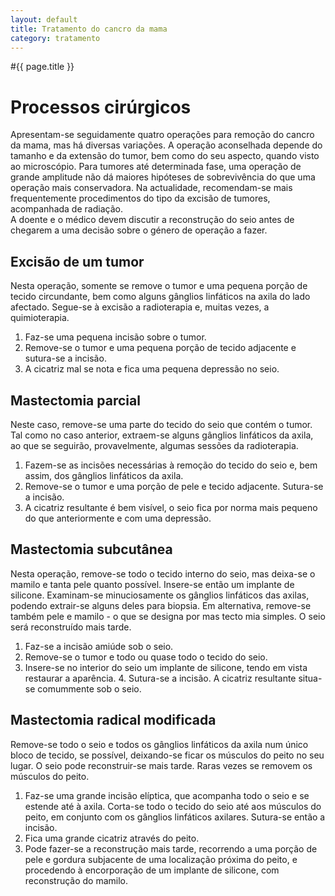 ```yaml
---
layout: default
title: Tratamento do cancro da mama
category: tratamento
---
```


#{{ page.title }}

<h1>Processos cirúrgicos</h1> 
<p>Apresentam-se seguidamente quatro operações para remoção do cancro da mama, mas há diversas variações. A operação aconselhada depende do tamanho e da extensão do tumor, bem como do seu aspecto, quando visto ao microscópio. Para tumores até determinada fase, uma operação de grande amplitude não dá maiores hipóteses de sobrevivência do que uma operação mais conservadora. Na actualidade, recomendam-se mais frequentemente procedimentos do tipo da excisão de tumores, acompanhada de radiação.<br />A doente e o médico devem discutir a reconstrução do seio antes de chegarem a uma decisão sobre o género de operação a fazer.</p> 
<h2>Excisão de um tumor</h2> 
<p>Nesta operação, somente se remove o tumor e uma pequena porção de tecido circundante, bem como alguns gânglios linfáticos na axila do lado afectado. Segue-se à excisão a radioterapia e, muitas vezes, a quimioterapia.</p>
<ol>
    <li>Faz-se uma pequena incisão sobre o tumor.</li>
    <li>Remove-se o tumor e uma pequena porção de tecido adjacente e sutura-se a incisão.</li>
    <li>A cicatriz mal se nota e fica uma pequena depressão no seio.</li>
</ol>
<h2>Mastectomia parcial</h2> 
<p>Neste caso, remove-se uma parte do tecido do seio que contém o tumor. Tal como no caso anterior, extraem-se alguns gânglios linfáticos da axila, ao que se seguirão, provavelmente, algumas sessões da radioterapia.</p>
<ol>
  <li>Fazem-se as incisões necessárias à remoção do tecido do seio e, bem assim, dos gânglios linfáticos da axila.</li>
  <li>Remove-se o tumor e uma porção de pele e tecido adjacente. Sutura-se a incisão.</li>
  <li>A cicatriz resultante é bem visível, o seio fica por norma mais pequeno do que anteriormente e com uma depressão.</li>
</ol>
<h2>Mastectomia subcutânea</h2> 
<p>Nesta operação, remove-se todo o tecido interno do seio, mas deixa-se o mamilo e tanta pele quanto possível. Insere-se então um implante de silicone. Examinam-se minuciosamente os gânglios linfáticos das axilas, podendo extrair-se alguns deles para biopsia. Em alternativa, remove-se também pele e mamilo - o que se designa por mas tecto mia simples. O seio será reconstruído mais tarde.</p>
<ol>
  <li>Faz-se a incisão amiúde sob o seio.</li>
  <li>Remove-se o tumor e todo ou quase todo o tecido do seio.</li>
  <li>Insere-se no interior do seio um implante de silicone, tendo em vista restaurar a aparência. 4. Sutura-se a incisão. A cicatriz resultante situa-se comummente sob o seio.</li>
</ol>
<h2>Mastectomia radical modificada</h2> 
<p>Remove-se todo o seio e todos os gânglios linfáticos da axila num único bloco de tecido, se possível, deixando-se ficar os músculos do peito no seu lugar. O seio pode reconstruir-se mais tarde. Raras vezes se removem os músculos do peito.</p>
<ol>
  <li>Faz-se uma grande incisão elíptica, que acompanha todo o seio e se estende até à axila. Corta-se todo o tecido do seio até aos músculos do peito, em conjunto com os gânglios linfáticos axilares. Sutura-se então a incisão.</li>
  <li>Fica uma grande cicatriz através do peito.</li>
  <li>Pode fazer-se a reconstrução mais tarde, recorrendo a uma porção de pele e gordura subjacente de uma localização próxima do peito, e procedendo à encorporação de um implante de silicone, com reconstrução do mamilo.</li>
</ol>